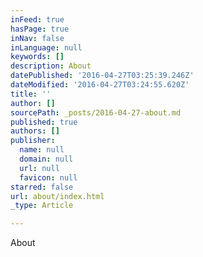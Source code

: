 ```yaml
---
inFeed: true
hasPage: true
inNav: false
inLanguage: null
keywords: []
description: About
datePublished: '2016-04-27T03:25:39.246Z'
dateModified: '2016-04-27T03:24:55.620Z'
title: ''
author: []
sourcePath: _posts/2016-04-27-about.md
published: true
authors: []
publisher:
  name: null
  domain: null
  url: null
  favicon: null
starred: false
url: about/index.html
_type: Article

---
```

About
